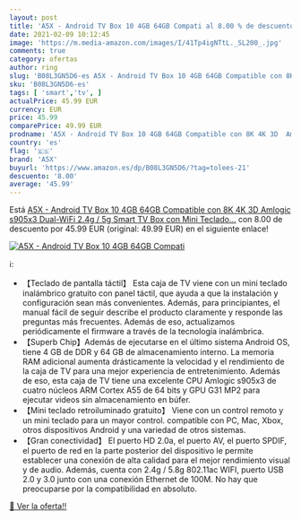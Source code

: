 ```yaml
---
layout: post
title: 'A5X - Android TV Box 10 4GB 64GB Compati al 8.00 % de descuento'
date: 2021-02-09 10:12:45
image: 'https://m.media-amazon.com/images/I/41Tp4igNTtL._SL200_.jpg'
comments: true
category: ofertas
author: ring
slug: 'B08L3GN5D6-es A5X - Android TV Box 10 4GB 64GB Compatible con 8K 4K 3D...'
sku: 'B08L3GN5D6-es'
tags: [ 'smart','tv', ]
actualPrice: 45.99 EUR
currency: EUR
price: 45.99
comparePrice: 49.99 EUR
prodname: 'A5X - Android TV Box 10 4GB 64GB Compatible con 8K 4K 3D  Amlogic s905x3 Dual-WiFi 2.4g / 5g Smart TV Box con Mini Teclado…'
country: 'es'
flag: '🇪🇸'
brand: 'A5X'
buyurl: 'https://www.amazon.es/dp/B08L3GN5D6/?tag=tolees-21'
descuento: '8.00'
average: '45.99'
---
```


Está [A5X - Android TV Box 10 4GB 64GB Compatible con 8K 4K 3D  Amlogic s905x3 Dual-WiFi 2.4g / 5g Smart TV Box con Mini Teclado…](https://www.amazon.es/dp/B08L3GN5D6/?tag=tolees-21) con 8.00 de descuento por 45.99 EUR (original: 49.99 EUR) en el siguiente enlace!

[![A5X - Android TV Box 10 4GB 64GB Compati](https://m.media-amazon.com/images/I/41Tp4igNTtL._SL200_.jpg)](https://www.amazon.es/dp/B08L3GN5D6/?tag=tolees-21)

ℹ️:

- 【Teclado de pantalla táctil】 Esta caja de TV viene con un mini teclado inalámbrico gratuito con panel táctil, que ayuda a que la instalación y configuración sean más convenientes. Además, para principiantes, el manual fácil de seguir describe el producto claramente y responde las preguntas más frecuentes. Además de eso, actualizamos periódicamente el firmware a través de la tecnología inalámbrica.
- 【Superb Chip】Además de ejecutarse en el último sistema Android OS, tiene 4 GB de DDR y 64 GB de almacenamiento interno. La memoria RAM adicional aumenta drásticamente la velocidad y el rendimiento de la caja de TV para una mejor experiencia de entretenimiento. Además de eso, esta caja de TV tiene una excelente CPU Amlogic s905x3 de cuatro núcleos ARM Cortex A55 de 64 bits y GPU G31 MP2 para ejecutar videos sin almacenamiento en búfer.
- 【Mini teclado retroiluminado gratuito】 Viene con un control remoto y un mini teclado para un mayor control. compatible con PC, Mac, Xbox, otros dispositivos Android y una variedad de otros sistemas.
- 【Gran conectividad】 El puerto HD 2.0a, el puerto AV, el puerto SPDIF, el puerto de red en la parte posterior del dispositivo le permite establecer una conexión de alta calidad para el mejor rendimiento visual y de audio. Además, cuenta con 2.4g / 5.8g 802.11ac WIFI, puerto USB 2.0 y 3.0 junto con una conexión Ethernet de 100M. No hay que preocuparse por la compatibilidad en absoluto.

[🛒 Ver la oferta!!](https://www.amazon.es/dp/B08L3GN5D6/?tag=tolees-21)
